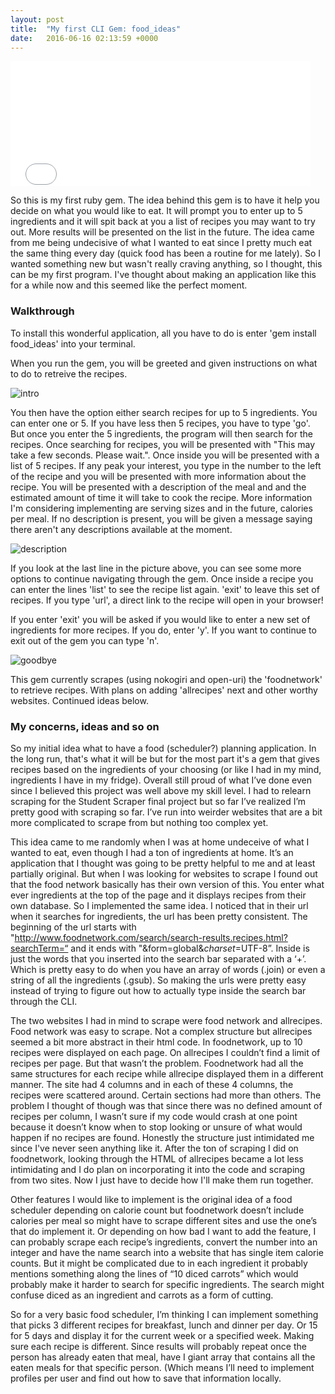 ```yaml
---
layout: post
title:  "My first CLI Gem: food_ideas"
date:   2016-06-16 02:13:59 +0000
---
```


<iframe src="//giphy.com/embed/VeBeB9rR524RW" width="480" height="200" frameBorder="0" class="giphy-embed" allowFullScreen></iframe>

So this is my first ruby gem. The idea behind this gem is to have it help you decide on what you would like to eat. It will prompt you to enter up to 5 ingredients and it will spit back at you a list of recipes you may want to try out. More results will be presented on the list in the future. The idea came from me being undecisive of what I wanted to eat since I pretty much eat the same thing every day (quick food has been a routine for me lately). So I wanted something new but wasn't really craving anything, so I thought, this can be my first program. I've thought about making an application like this for a while now and this seemed like the perfect moment. 

### Walkthrough
To install this wonderful application, all you have to do is enter 'gem install food_ideas' into your terminal. 

When you run the gem, you will be greeted and given instructions on what to do to retreive the recipes. 

![intro](http://i.imgur.com/19VVRCG.png)

You then have the option either search recipes for up to 5 ingredients. You can enter one or 5. If you have less then 5 recipes, you have to type 'go'. But once you enter the 5 ingredients, the program will then search for the recipes. Once searching for recipes, you will be presented with "This may take a few seconds. Please wait.". Once inside you will be presented with a list of 5 recipes. If any peak your interest, you type in the number to the left of the recipe and you will be presented with more information about the recipe. You will be presented with a description of the meal and and the estimated amount of time it will take to cook the recipe. More information I'm considering implementing are serving sizes and in the future, calories per meal. If no description is present, you will be given a message saying there aren't any descriptions available at the moment.

![description](http://i.imgur.com/16VZjJp.png)

If you look at the last line in the picture above, you can see some more options to continue navigating through the gem. Once inside a recipe you can enter the lines 'list' to see the recipe list again. 'exit' to leave this set of recipes. If you type 'url', a direct link to the recipe will open in your browser!

If you enter 'exit' you will be asked if you would like to enter a new set of ingredients for more recipes. If you do, enter 'y'. If you want to continue to exit out of the gem you can type 'n'. 

![goodbye](http://i.imgur.com/K0TAr94.png)

This gem currently scrapes (using nokogiri and open-uri) the 'foodnetwork' to retrieve recipes. With plans on adding 'allrecipes' next and other worthy websites. Continued ideas below.


### My concerns, ideas and so on

So my initial idea what to have a food (scheduler?) planning application. In the long run, that's what it will be but for the most part it's a gem that gives recipes based on the ingredients of your choosing (or like I had in my mind, ingredients I have in my fridge). Overall still proud of what I’ve done even since I believed this project was well above my skill level. I had to relearn scraping for the Student Scraper final project but so far I’ve realized I’m pretty good with scraping so far. I’ve run into weirder websites that are a bit more complicated to scrape from but nothing too complex yet. 

This idea came to me randomly when I was at home undeceive of what I wanted to eat, even though I had a ton of ingredients at home. It’s an application that I thought was going to be pretty helpful to me and at least partially original. But when I was looking for websites to scrape I found out that the food network basically has their own version of this. You enter what ever ingredients at the top of the page and it displays recipes from their own database. So I implemented the same idea. I noticed that in their url when it searches for ingredients, the url has been pretty consistent. The beginning of the url starts with "http://www.foodnetwork.com/search/search-results.recipes.html?searchTerm=“ and it ends with "&form=global&_charset_=UTF-8”. Inside is just the words that you inserted into the search bar separated with a ‘+’. Which is pretty easy to do when you have an array of words (.join) or even a string of all the ingredients (.gsub). So making the urls were pretty easy instead of trying to figure out how to actually type inside the search bar through the CLI.

The two websites I had in mind to scrape were food network and allrecipes. Food network was easy to scrape. Not a complex structure but allrecipes seemed a bit more abstract in their html code. In foodnetwork, up to 10 recipes were displayed on each page. On allrecipes I couldn’t find a limit of recipes per page. But that wasn’t the problem. Foodnetwork had all the same structures for each recipe while allrecipe displayed them in a different manner. The site had 4 columns and in each of these 4 columns, the recipes were scattered around. Certain sections had more than others. The problem I thought of though was that since there was no defined amount of recipes per column, I wasn’t sure if my code would crash at one point because it doesn’t know when to stop looking or unsure of what would happen if no recipes are found. Honestly the structure just intimidated me since I've never seen anything like it. After the ton of scraping I did on foodnetwork, looking through the HTML of allrecipes became a lot less intimidating and I do plan on incorporating it into the code and scraping from two sites. Now I just have to decide how I'll make them run together.

Other features I would like to implement is the original idea of a food scheduler depending on calorie count but foodnetwork doesn’t include calories per meal so might have to scrape different sites and use the one’s that do implement it. Or depending on how bad I want to add the feature, I can probably scrape each recipe’s ingredients, convert the number into an integer and have the name search into a website that has single item calorie counts. But it might be complicated due to in each ingredient it probably mentions something along the lines of “10 diced carrots” which would probably make it harder to search for specific ingredients. The search might confuse diced as an ingredient and carrots as a form of cutting.

So for a very basic food scheduler, I’m thinking I can implement something that picks 3 different recipes for breakfast, lunch and dinner per day. Or 15 for 5 days and display it for the current week or a specified week. Making sure each recipe is different. Since results will probably repeat once the person has already eaten that meal, have I giant array that contains all the eaten meals for that specific person. (Which means I’ll need to implement profiles per user and find out how to save that information locally.

